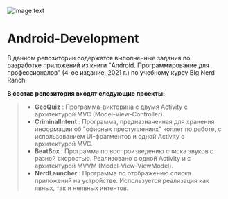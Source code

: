 ![Image text](https://img.shields.io/badge/Entry%20level-beginner-brightgreen)

# Android-Development
В данном репозитории содержатся выполненные задания по разработке приложений из книги "Android. Программирование для профессионалов" (4-ое издание, 2021 г.) по учебному курсу Big Nerd Ranch.
  
**В состав репозитория входят следующие проекты:**

> + **GeoQuiz** : Программа-викторина с двумя Activity с архитектурой MVC (Model-View-Controller).
> + **CriminalIntent** : Программа, предназначенная для хранения информации об "офисных преступлениях" коллег по работе, с использованием UI-фрагментов и одной Activity с архитектурой MVC.
> + **BeatBox** : Программа по воспроизведению списка звуков с разной скоростью. Реализовано с одной Activity и с архитектурой MVVM (Model-View-ViewModel).
> + **NerdLauncher** : Программа по отображению списка приложений на устройстве. Используется реализация как явных, так и неявных интентов.
